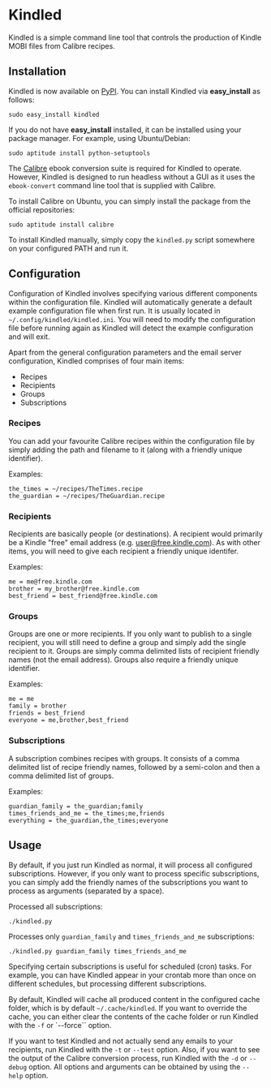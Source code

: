 Kindled
=======

Kindled is a simple command line tool that controls the production of
Kindle MOBI files from Calibre recipes.

Installation
------------

Kindled is now available on [PyPI](http://pypi.python.org/pypi/kindled/).
You can install Kindled via **easy_install** as follows:

    sudo easy_install kindled
    
If you do not have **easy_install** installed, it can be installed using
your package manager. For example, using Ubuntu/Debian:

    sudo aptitude install python-setuptools

The [Calibre](http://calibre-ebook.com/) ebook conversion suite is required
for Kindled to operate. However, Kindled is designed to run headless without
a GUI as it uses the `ebook-convert` command line tool that is supplied with
Calibre.

To install Calibre on Ubuntu, you can simply install the package from
the official repositories:

    sudo aptitude install calibre

To install Kindled manually, simply copy the `kindled.py` script somewhere
on your configured PATH and run it.

Configuration
-------------

Configuration of Kindled involves specifying various different
components within the configuration file.
Kindled will automatically generate a default example configuration file
when first run. It is usually located in `~/.config/kindled/kindled.ini`.
You will need to modify the configuration file before running again as
Kindled will detect the example configuration and will exit.

Apart from the general configuration parameters and the email server
configuration, Kindled comprises of four main items:

* Recipes
* Recipients
* Groups
* Subscriptions

### Recipes

You can add your favourite Calibre recipes within the configuration file
by simply adding the path and filename to it (along with a friendly unique
identifier).

Examples:

    the_times = ~/recipes/TheTimes.recipe
    the_guardian = ~/recipes/TheGuardian.recipe

### Recipients

Recipients are basically people (or destinations). A recipient would
primarily be a Kindle "free" email address (e.g. user@free.kindle.com).
As with other items, you will need to give each recipient a friendly
unique identifer.

Examples:

    me = me@free.kindle.com
    brother = my_brother@free.kindle.com
    best_friend = best_friend@free.kindle.com

### Groups

Groups are one or more recipients. If you only want to publish to a
single recipient, you will still need to define a group and simply add
the single recipient to it. Groups are simply comma delimited lists
of recipient friendly names (not the email address). Groups also require
a friendly unique identifier.

Examples:

    me = me
    family = brother
    friends = best_friend
    everyone = me,brother,best_friend

### Subscriptions

A subscription combines recipes with groups. It consists of a comma
delimited list of recipe friendly names, followed by a semi-colon and
then a comma delimited list of groups.

Examples:

    guardian_family = the_guardian;family
    times_friends_and_me = the_times;me,friends
    everything = the_guardian,the_times;everyone

Usage
-----

By default, if you just run Kindled as normal, it will process all
configured subscriptions. However, if you only want to process specific
subscriptions, you can simply add the friendly names of the subscriptions
you want to process as arguments (separated by a space).

Processed all subscriptions:

    ./kindled.py
    
Processes only `guardian_family` and `times_friends_and_me` subscriptions:

    ./kindled.py guardian_family times_friends_and_me
    
Specifying certain subscriptions is useful for scheduled (cron) tasks.
For example, you can have Kindled appear in your crontab more than once
on different schedules, but processing different subscriptions.

By default, Kindled will cache all produced content in the configured
cache folder, which is by default `~/.cache/kindled`. If you want to
override the cache, you can either clear the contents of the cache folder
or run Kindled with the `-f` or `--force`` option.

If you want to test Kindled and not actually send any emails to your
recipients, run Kindled with the `-t` or `--test` option.
Also, if you want to see the output of the Calibre conversion process,
run Kindled with the `-d` or `--debug` option. All options and arguments
can be obtained by using the `--help` option.
